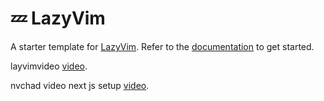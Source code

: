 # 💤 LazyVim

A starter template for [LazyVim](https://github.com/LazyVim/LazyVim).
Refer to the [documentation](https://lazyvim.github.io/installation) to get started.

layvimvideo [video](https://www.youtube.com/watch?v=V070Zmvx9AM).


nvchad video next js setup [video](https://youtu.be/8um8OYwvz3c?si=n3PnNkRSTMr7jXfz).
